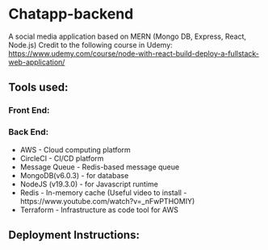 # Chatapp-backend
A social media application based on MERN (Mongo DB, Express, React, Node.js)
Credit to the following course in Udemy: https://www.udemy.com/course/node-with-react-build-deploy-a-fullstack-web-application/

## Tools used:
### Front End:
### Back End:
<ul>
<li> AWS           - Cloud computing platform </li>
<li> CircleCI      - CI/CD platform </li>
<li> Message Queue - Redis-based message queue </li>
<li> MongoDB(v6.0.3)       - for database </li>
<li> NodeJS (v19.3.0)       - for Javascript runtime </li>
<li> Redis         - In-memory cache (Useful video to install - https://www.youtube.com/watch?v=_nFwPTHOMIY) </li>
<li> Terraform     - Infrastructure as code tool for AWS </li>
</ul>

## Deployment Instructions:

